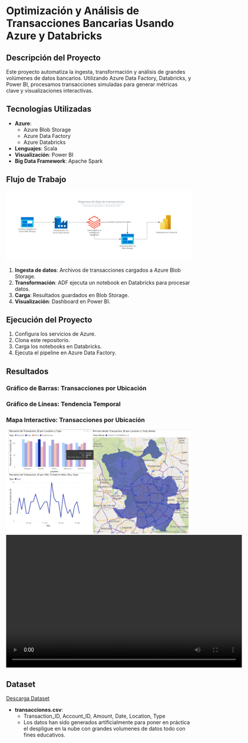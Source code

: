 # Optimización y Análisis de Transacciones Bancarias Usando Azure y Databricks

## Descripción del Proyecto
Este proyecto automatiza la ingesta, transformación y análisis de grandes volúmenes de datos bancarios. Utilizando Azure Data Factory, Databricks, y Power BI, procesamos transacciones simuladas para generar métricas clave y visualizaciones interactivas.

## Tecnologías Utilizadas
- **Azure**:
  - Azure Blob Storage
  - Azure Data Factory
  - Azure Databricks
- **Lenguajes**: Scala
- **Visualización**: Power BI
- **Big Data Framework**: Apache Spark

## Flujo de Trabajo
![Pipeline Diagram](images/Diagrama%20de%20flujo.png)

1. **Ingesta de datos**: Archivos de transacciones cargados a Azure Blob Storage.
2. **Transformación**: ADF ejecuta un notebook en Databricks para procesar datos.
3. **Carga**: Resultados guardados en Blob Storage.
4. **Visualización**: Dashboard en Power BI.

## Ejecución del Proyecto
1. Configura los servicios de Azure.
2. Clona este repositorio.
3. Carga los notebooks en Databricks.
4. Ejecuta el pipeline en Azure Data Factory.

## Resultados
### Gráfico de Barras: Transacciones por Ubicación
### Gráfico de Líneas: Tendencia Temporal
### Mapa Interactivo: Transacciones por Ubicación
![Gráfico Líneas](images/powerbi.png)
<video width="640" height="360" controls>
  <source src="images/transactions.mp4" type="video/mp4">
  Tu navegador no soporta reproducción de video.
</video>
## Dataset
[Descarga Dataset](data/transactions.csv)
- **transacciones.csv**:
  - Transaction_ID, Account_ID, Amount, Date, Location, Type
  - Los datos han sido generados artificialmente para poner en práctica el despligue en la nube con grandes volumenes de datos todo con fines educativos.
